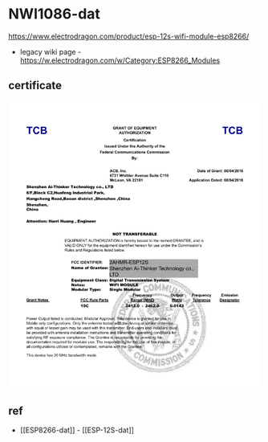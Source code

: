 
# NWI1086-dat 


https://www.electrodragon.com/product/esp-12s-wifi-module-esp8266/

- legacy wiki page - https://w.electrodragon.com/w/Category:ESP8266_Modules




## certificate 

![](2023-11-28-17-09-32.png)


## ref 

- [[ESP8266-dat]] - [[ESP-12S-dat]]